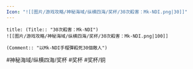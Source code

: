 ```yaml
---
Icon: "![[图片/游戏攻略/神秘海域/纵横四海/奖杯/30次殺害：Mk-NDI.png|30]]"
---
```

```ad-common-bronze-trophy
title: (Title:: "30次殺害：Mk-NDI")
![[图片/游戏攻略/神秘海域/纵横四海/奖杯/30次殺害：Mk-NDI.png|100]]

(Comment:: "以Mk-NDI手榴彈殺死30個敵人")
```

#神秘海域/纵横四海/奖杯 #奖杯 #奖杯/铜

